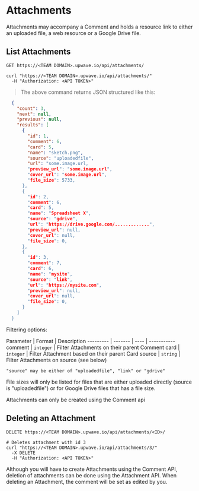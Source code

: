 # Attachments

Attachments may accompany a Comment and holds a resource link to either an uploaded file, a web resource or a Google Drive file.

## List Attachments

`GET https://<TEAM DOMAIN>.upwave.io/api/attachments/`

```shell
curl "https://<TEAM DOMAIN>.upwave.io/api/attachments/"
  -H "Authorization: <API TOKEN>"
```

> The above command returns JSON structured like this:

```json
  {
    "count": 3,
    "next": null,
    "previous": null,
    "results": [
      {
        "id": 1,
        "comment": 6,
        "card": 5,
        "name": "sketch.png",
        "source": "uploadedfile",
        "url": "some.image.url,
        "preview_url": "some.image.url",
        "cover_url": "some.image.url",
        "file_size": 5733,
      },
      {
        "id": 2,
        "comment": 6,
        "card": 5,
        "name": "Spreadsheet X",
        "source": "gdrive",
        "url": "https://drive.google.com/.............",
        "preview_url": null,
        "cover_url": null,
        "file_size": 0,
      },
      {
        "id": 3,
        "comment": 7,
        "card": 6,
        "name": "mysite",
        "source": "link",
        "url": "https://mysite.com",
        "preview_url": null,
        "cover_url": null,
        "file_size": 0,
      }
    ]
  }
```

Filtering options:

Parameter | Format | Description
--------- | ------- | ---- | -----------
comment | `integer` | Filter Attachments on their parent Comment
card | `integer` | Filter Attachment based on their parent Card
source | `string` | Filter Attachments on source (see below)

`"source" may be either of "uploadedfile", "link" or "gdrive"`

File sizes will only be listed for files that are either uploaded directly (source is "uploadedfile") or for Google Drive files that has a file size.

<aside class="warning">Attachments can only be created using the Comment api</aside>

## Deleting an Attachment
`DELETE https://<TEAM DOMAIN>.upwave.io/api/attachments/<ID>/`

```shell
# Deletes attachment with id 3
curl "https://<TEAM DOMAIN>.upwave.io/api/attachments/3/"
  -X DELETE
  -H "Authorization: <API TOKEN>"
```

Although you will have to create Attachments using the Comment API, deletion of attachments can be done using the Attachment API.
When deleting an Attachment, the comment will be set as edited by you.

